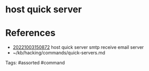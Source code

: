 # host quick server

# References
- [20221003150872](/zet/20221003150872/README.md) host quick server smtp receive email server
- ~/kb/hacking/commands/quick-servers.md

Tags:
    #assorted #command
